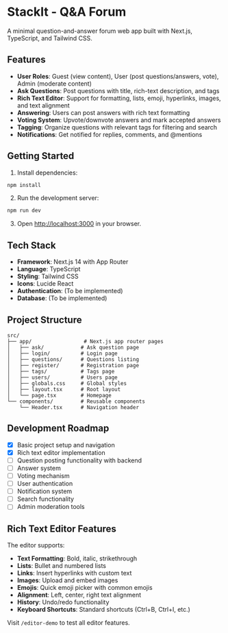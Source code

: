 # StackIt - Q&A Forum

A minimal question-and-answer forum web app built with Next.js, TypeScript, and Tailwind CSS.

## Features

- **User Roles**: Guest (view content), User (post questions/answers, vote), Admin (moderate content)
- **Ask Questions**: Post questions with title, rich-text description, and tags
- **Rich Text Editor**: Support for formatting, lists, emoji, hyperlinks, images, and text alignment
- **Answering**: Users can post answers with rich text formatting
- **Voting System**: Upvote/downvote answers and mark accepted answers
- **Tagging**: Organize questions with relevant tags for filtering and search
- **Notifications**: Get notified for replies, comments, and @mentions

## Getting Started

1. Install dependencies:
```bash
npm install
```

2. Run the development server:
```bash
npm run dev
```

3. Open [http://localhost:3000](http://localhost:3000) in your browser.

## Tech Stack

- **Framework**: Next.js 14 with App Router
- **Language**: TypeScript
- **Styling**: Tailwind CSS
- **Icons**: Lucide React
- **Authentication**: (To be implemented)
- **Database**: (To be implemented)

## Project Structure

```
src/
├── app/                 # Next.js app router pages
│   ├── ask/            # Ask question page
│   ├── login/          # Login page
│   ├── questions/      # Questions listing
│   ├── register/       # Registration page
│   ├── tags/           # Tags page
│   ├── users/          # Users page
│   ├── globals.css     # Global styles
│   ├── layout.tsx      # Root layout
│   └── page.tsx        # Homepage
└── components/         # Reusable components
    └── Header.tsx      # Navigation header
```

## Development Roadmap

- [x] Basic project setup and navigation
- [x] Rich text editor implementation
- [ ] Question posting functionality with backend
- [ ] Answer system
- [ ] Voting mechanism
- [ ] User authentication
- [ ] Notification system
- [ ] Search functionality
- [ ] Admin moderation tools

## Rich Text Editor Features

The editor supports:
- **Text Formatting**: Bold, italic, strikethrough
- **Lists**: Bullet and numbered lists
- **Links**: Insert hyperlinks with custom text
- **Images**: Upload and embed images
- **Emojis**: Quick emoji picker with common emojis
- **Alignment**: Left, center, right text alignment
- **History**: Undo/redo functionality
- **Keyboard Shortcuts**: Standard shortcuts (Ctrl+B, Ctrl+I, etc.)

Visit `/editor-demo` to test all editor features.